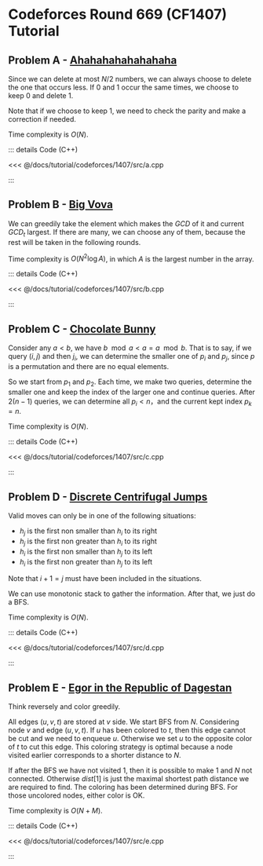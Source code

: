 # Codeforces Round 669 (CF1407) Tutorial

## Problem A - [Ahahahahahahahaha](https://codeforces.com/contest/1407/problem/A)

Since we can delete at most $N/2$ numbers, we can always choose to delete the one that occurs less. If $0$ and $1$ occur the same times, we choose to keep $0$ and delete $1$.

Note that if we choose to keep $1$, we need to check the parity and make a correction if needed.

Time complexity is $O(N)$.

::: details Code (C++)

<<< @/docs/tutorial/codeforces/1407/src/a.cpp

:::

## Problem B - [Big Vova](https://codeforces.com/contest/1407/problem/B)

We can greedily take the element which makes the $GCD$ of it and current $GCD_t$ largest. If there are many, we can choose any of them, because the rest will be taken in the following rounds.

Time complexity is $O(N^2\log A)$, in which $A$ is the largest number in the array.

::: details Code (C++)

<<< @/docs/tutorial/codeforces/1407/src/b.cpp

:::

## Problem C - [Chocolate Bunny](https://codeforces.com/contest/1407/problem/C)

Consider any $a<b$, we have $b\mod a<a=a\mod b$. That is to say, if we query $(i,j)$ and then $j_i$, we can determine the smaller one of $p_i$ and $p_j$, since $p$ is a permutation and there are no equal elements.

So we start from $p_1$ and $p_2$. Each time, we make two queries, determine the smaller one and keep the index of the larger one and continue queries. After $2(n-1)$ queries, we can determine all $p_i<n$，and the current kept index $p_k=n$.

Time complexity is $O(N)$.

::: details Code (C++)

<<< @/docs/tutorial/codeforces/1407/src/c.cpp

:::

## Problem D - [Discrete Centrifugal Jumps](https://codeforces.com/contest/1407/problem/D)

Valid moves can only be in one of the following situations:

- $h_j$ is the first non smaller than $h_i$ to its right
- $h_j$ is the first non greater than $h_i$ to its right
- $h_i$ is the first non smaller than $h_j$ to its left
- $h_i$ is the first non greater than $h_j$ to its left

Note that $i+1=j$ must have been included in the situations.

We can use monotonic stack to gather the information. After that, we just do a BFS.

Time complexity is $O(N)$.

::: details Code (C++)

<<< @/docs/tutorial/codeforces/1407/src/d.cpp

:::

## Problem E - [Egor in the Republic of Dagestan](https://codeforces.com/contest/1407/problem/E)

Think reversely and color greedily.

All edges $(u,v,t)$ are stored at $v$ side. We start BFS from $N$. Considering node $v$ and edge $(u,v,t)$. If $u$ has been colored to $t$, then this edge cannot be cut and we need to enqueue $u$. Otherwise we set $u$ to the opposite color of $t$ to cut this edge. This coloring strategy is optimal because a node visited earlier corresponds to a shorter distance to $N$.

If after the BFS we have not visited $1$, then it is possible to make $1$ and $N$ not connected. Otherwise $dist[1]$ is just the maximal shortest path distance we are required to find. The coloring has been determined during BFS. For those uncolored nodes, either color is OK.

Time complexity is $O(N+M)$.

::: details Code (C++)

<<< @/docs/tutorial/codeforces/1407/src/e.cpp

:::

<Utterances />
